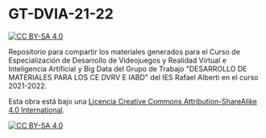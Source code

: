 # GT-DVIA-21-22
[![CC BY-SA 4.0][cc-by-sa-shield]][cc-by-sa]

Repositorio para compartir los materiales generados para el Curso de Especialización de Desarrollo de Videojuegos y Realidad Virtual e Inteligencia Artificial y Big Data del Grupo de Trabajo "DESARROLLO DE MATERIALES PARA LOS CE DVRV E IABD" del IES Rafael Alberti en el curso 2021-2022.

Esta obra está bajo una
[Licencia Creative Commons Attribution-ShareAlike 4.0 International][cc-by-sa].

[![CC BY-SA 4.0][cc-by-sa-image]][cc-by-sa]

[cc-by-sa]: http://creativecommons.org/licenses/by-sa/4.0/
[cc-by-sa-image]: https://licensebuttons.net/l/by-sa/4.0/88x31.png
[cc-by-sa-shield]: https://img.shields.io/badge/License-CC%20BY--SA%204.0-lightgrey.svg
